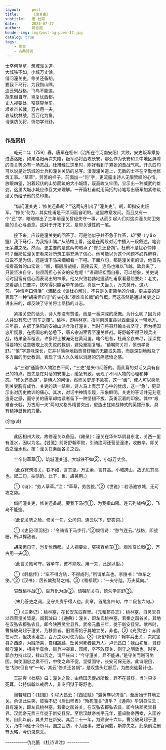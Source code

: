 ```yaml
---
layout:     post
title:      《潼关吏》
subtitle:   唐 杜甫
date:       2020-07-27
author:     听松阁
header-img: img/post-bg-poem-17.jpg
catalog: true
tags:
    - 美文
    - 古典诗词
---
```


士卒何草草，筑城潼关道。<br>
大城铁不如，小城万丈馀。<br>
借问潼关吏，修关还备胡。<br>
要我下马行，为我指山隅。<br>
连云列战格，飞鸟不能逾。<br>
胡来但自守，岂复忧西都。<br>
丈人视要处，窄狭容单车。<br>
艰难奋长戟，万古用一夫。<br>
哀哉桃林战，百万化为鱼。<br>
请嘱防关将，慎勿学哥舒。<br>
<br>

### 作品赏析
　　乾元二年（759）春，唐军在相州（治所在今河南安阳）大败，安史叛军乘势进逼洛阳。如果洛阳再次失陷，叛军必将西攻长安，那么作为长安和关中地区屏障的潼关势必有一场恶战。杜甫经过这里时，刚好看到了紧张的备战气氛。开头四句可以说是对筑城的士兵和潼关关防的总写。漫漫潼关道上，无数的士卒在辛勤地修筑工事。“草草”，劳苦的样子。前面加一“何”字，更流露出诗人无限赞叹的心情。放眼四望，沿着起伏的山势而筑的大小城墙，既高峻又牢固，显示出一种威武的雄姿。这里大城小城应作互文来理解。一开篇杜甫就用简括的诗笔写出唐军加紧修筑潼关所给予他的总印象。
  
　　“借问潼关吏：‘修关还备胡？’”这两句引出了“潼关吏”。胡，即指安史叛军。“修关”何为，其实杜甫是不须问而自明的。这里故意发问。而且又有一个“还”字，暗暗带出了三年前潼关曾经失守一事，从而引起人们对这次潼关防卫效能的关心与悬念。这对于开拓下文，是带关键性的一笔。
  
　　接下来，应该是潼关吏的回答了。可是他似乎并不急于作答，却“要（ｙāｏ邀）我下马行，为我指山隅。”从结构上看，这是在两段对话中插入一段叙述，笔姿无呆滞之感。然而，更主要的是这两句暗承了“修关还备胡”。杜甫不是忧心忡忡吗？而那位潼关吏看来对所筑工事充满了信心。他可能以为这个问题不必靠解释，口说不足为信，还是请下马来细细看一下吧。下面八句，都是潼关吏的话，他首先指看高耸的山峦说：“瞧，那层层战栅，高接云天，连鸟也难以飞越。敌兵来了，只要坚决自守，何须再担心长安的安危呢！”语调轻松而自豪，可以想象，关吏说话时因富有信心而表现出的神采。他又兴致勃勃地邀请杜甫察看最险要处：老丈，您看那山口要冲，狭窄得只能容单车通过。真是一夫当关，万夫莫开。这八句，“神情声口俱活”（浦起龙《读杜心解》），不只是关吏简单的介绍，更主要的是表现了一种“胡来但自守”的决心和“艰难奋长戟”的气概。而这虽然是通过关吏之口讲出来的，却反映了守关将士昂扬的斗志。
  
　　紧接关吏的话头，诗人却没有赞语，而是一番深深的感慨。为什么呢？因为诗人并没有忘记“前车之覆”。桃林，即桃林塞，指河南灵宝县以西至潼关一带地方。三年前，占据了洛阳的安禄山派兵攻打潼关，当时守将哥舒翰本拟坚守，但为杨国忠所疑忌。在杨国忠的怂恿下，唐玄宗派宦官至潼关督战。哥舒翰不得已领兵出战，结果全军覆没，许多将士被淹死在黄河里。睹今思昔，杜甫余哀未尽，深深觉得要特别注意吸取上次失败的教训，避免重蹈复辙。“请嘱防关将，慎勿学哥舒。”“慎”字意味深长，它并非简单地指责哥舒翰的无能或失策，而是深刻地触及了多方面的历史教训，表现了诗人久久难以消磨的沉痛悲愤之感。
  
　　与“三别”通篇作人物独白不同，“三吏”是夹带问答的。而此篇的对话又具有自己的特点。首先是在对话的安排上，缓急有致，表现了不同人物的心理和神态。“修关还备胡”，是诗人的问话，然而关吏却不急答，这一“缓”，使人可以感觉到关吏胸有成竹。关吏的话一结束，诗人马上表示了心中的忧虑，这一“急”，更显示出对历史教训的痛心。其次，对话中神情毕现，形象鲜明。关吏的答话并无刻意造奇之感，而守关的唐军却给读者留下一种坚韧不拔、英勇沉着的印象。其中“艰难奋长戟，万古用一夫”两句又格外精警突出，塑造出犹如战神式的英雄形象，具有精神鼓舞的力量。
  
(余恕诚)

--------------------------------------------
　　此因相州大败，故修潼关以备寇。《雍录》：潼关在华州华阴县东北，关西一里有潼水，因以为名。【钱笺】前哥舒翰军败，引骑绝河还营至潼津，收散卒，即关西之潼水也。按：潼关在秦函各关之西。

　　士卒何草草①，筑城潼关道。大城铁不如②，小城万丈余。

　　（此叙修筑潼关。铁不如，言其坚。万丈余，言其高。小城跨山，故尤见其高也。起二句，拈皓韵。此下，鱼、虞兼用。）

　　①《诗》：“劳人草草。”注：“草草，劳苦貌。”②《世说》：若汤池铁城，无可攻之势。

　　借问潼关吏，修关还备胡。要我下马行①，为我指山隅。连云列战格②，飞鸟不能逾。

　　（此记关势之险。修关一句，公问词。连云以下，吏答词。）

　　①《史记·项羽纪》：“令骑皆下马步行。”②庾信诗：“愁气连云。”战格，即战栅，所以捍敌者。

　　胡来但自守，岂复忧西都。丈人视要处，窄狭容单车①。艰难奋长戟②，万古用一夫③。

　　（此言关险可守。容单车，彼不能攻。用一夫，此足以拒。）

　　①《韩信传》：“车不得方轨，不得成列。”所谓单车也。李陵书：“单车之使。”②《汉书》：厉长戟劲驽之械。③《蜀都赋》：“一夫守隘，万夫莫向。”

　　哀哉桃林战①，百万化为鱼②。请嘱防关将，慎勿学哥舒③。

　　（末乃答吏之词，见守关贵乎得人也。此章，首尾各四句，中二段各六句。）

　　①《三秦记》：桃林塞，在长安东四百里。《元和郡县志》：桃林塞，自灵宝县以西至潼关皆是。阎若璩曰：《通典》：潼关，即左氏桃林塞，若秦之函谷关。其地在汉弘农郡弘农县，即今陕西灵宝县界。武帝元鼎三年，徙于新安县界。献帝时，曹操破马超于潼关，乃移置者。旧胃唐始于其地立关，非也。②《光武纪》：赤眉在河东，但决水灌之，百万之众可使为鱼。③《哥舒翰传》：翰率兵出关，次灵宝县之西原，为贼所乘，自相践蹂，坠黄河死者数万人。卢元昌曰：禄山初反，哥舒翰守潼关，相持半载余，贼兵冲突襄、邓间，卒不敢窥关，则守之明效也。时李、郭亦力持此议，禄山苦之，谓严庄曰：“今守潼关，乒不能进。”是守关而贼可坐困。向使国忠之奏不行，中使之命不促，坚壁固守，长安可保无恙。此诗眼目，在“胡来但自守”一句，其云“修关还各胡”，是叹焦头烂额后，为曲突徙薪计也。

　　王嗣奭《杜臆》曰：潼关之败，由杨国忠促战所致，罪不在哥舒，当时只少一死耳，公特借翰以戒后人，非专归狱于哥舒也。

　　阎若璩曰：《钱笺》引程大昌云：《西征赋》“溯黄卷以济潼”，至唐始于其地立关。余读此失笑，彼独不记《后出师表》“殆死潼关”语乎？《通典》华阴县注云：县有潼关，即左氏桃林塞，若秦之函谷关，在汉弘农郡弘农县，即今陕郡灵宝县界。汉武帝元鼎三年徙于新安县界。至后汉献帝初平元年，董卓胁帝西幸，入函谷关。自此以前，其关并在新安。其后二十一年，为建安十六年，曹公破马超于潼关，乃中间徙于今所耳。国之巨防，不为细事，史官阙载，斯亦失之。此条前注删节太略，今仍录原文。
  
-----------仇兆鳌 《杜诗详注》-----------
